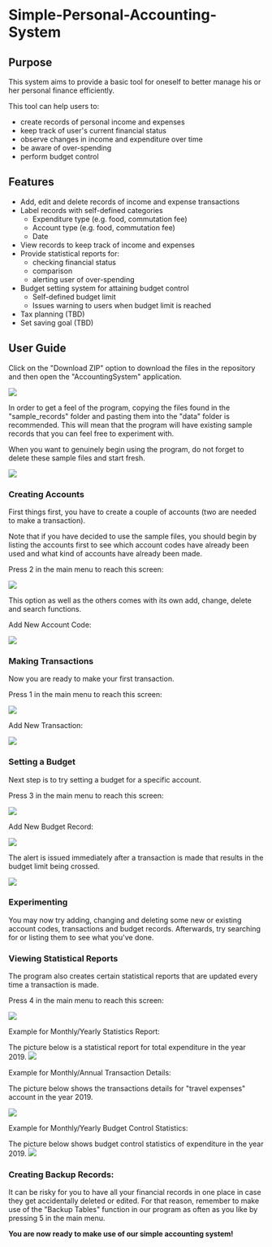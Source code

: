 # Simple-Personal-Accounting-System

## Purpose
This system aims to provide a basic tool for oneself to better manage his or her personal finance efficiently.

This tool can help users to:
* create records of personal income and expenses
* keep track of user's current financial status
* observe changes in income and expenditure over time
* be aware of over-spending
* perform budget control

## Features
* Add, edit and delete records of income and expense transactions
* Label records with self-defined categories
	- Expenditure type (e.g. food, commutation fee)
	- Account type (e.g. food, commutation fee)
	- Date
* View records to keep track of income and expenses
* Provide statistical reports for:
	- checking financial status
	- comparison
	- alerting user of over-spending
* Budget setting system for attaining budget control
	- Self-defined budget limit
	- Issues warning to users when budget limit is reached
* Tax planning (TBD)
* Set saving goal (TBD)


## User Guide
Click on the "Download ZIP" option to download the files in the repository and then open the "AccountingSystem" application.

![](https://github.com/AnikaSharmin/Simple-Personal-Accounting-System/blob/master/images/Download_zip.PNG)

In order to get a feel of the program, copying the files found in the "sample_records" folder and pasting them into the "data" folder is recommended. This will mean that the program will have existing sample records that you can feel free to experiment with. 

When you want to genuinely begin using the program, do not forget to delete these sample files and start fresh.

![](https://github.com/AnikaSharmin/Simple-Personal-Accounting-System/blob/master/images/Main_menu.PNG)


### Creating Accounts
First things first, you have to create a couple of accounts (two are needed to make a transaction).

Note that if you have decided to use the sample files, you should begin by listing the accounts first to see which account codes have already been used and what kind of accounts have already been made.

Press 2 in the main menu to reach this screen:

![](https://github.com/AnikaSharmin/Simple-Personal-Accounting-System/blob/master/images/Account_menu.PNG)

This option as well as the others comes with its own add, change, delete and search functions.

Add New Account Code:

![](https://github.com/AnikaSharmin/Simple-Personal-Accounting-System/blob/master/images/credit_card_acc.PNG)


### Making Transactions
Now you are ready to make your first transaction.

Press 1 in the main menu to reach this screen:

![](https://github.com/AnikaSharmin/Simple-Personal-Accounting-System/blob/master/images/transaction_menu.PNG)

Add New Transaction:

![](https://github.com/AnikaSharmin/Simple-Personal-Accounting-System/blob/master/images/first_transaction.PNG)


### Setting a Budget
Next step is to try setting a budget for a specific account.

Press 3 in the main menu to reach this screen:

![](https://github.com/AnikaSharmin/Simple-Personal-Accounting-System/blob/master/images/budget%20menu.PNG)

Add New Budget Record:

![](https://github.com/AnikaSharmin/Simple-Personal-Accounting-System/blob/master/images/budget_setting.PNG)

The alert is issued immediately after a transaction is made that results in the budget limit being crossed.

![](https://github.com/AnikaSharmin/Simple-Personal-Accounting-System/blob/master/images/budget_warning.PNG)



### Experimenting
You may now try adding, changing and deleting some new or existing account codes, transactions and budget records. Afterwards, try searching for or listing them to see what you've done.



### Viewing Statistical Reports
The program also creates certain statistical reports that are updated every time a transaction is made.

Press 4 in the main menu to reach this screen:

![](https://github.com/AnikaSharmin/Simple-Personal-Accounting-System/blob/master/images/Statistics_menu.PNG)


Example for Monthly/Yearly Statistics Report:

The picture below is a statistical report for total expenditure in the year 2019.
![](https://github.com/AnikaSharmin/Simple-Personal-Accounting-System/blob/master/images/Yearly_statistics_example.PNG)


Example for Monthly/Annual Transaction Details:

The picture below shows the transactions details for "travel expenses" account in the year 2019.

![](https://github.com/AnikaSharmin/Simple-Personal-Accounting-System/blob/master/images/travel_account_details.PNG)


Example for Monthly/Yearly Budget Control Statistics:

The picture below shows budget control statistics of expenditure in the year 2019.
![](https://github.com/AnikaSharmin/Simple-Personal-Accounting-System/blob/master/images/Budget_expense_statistics.PNG)


### Creating Backup Records:
It can be risky for you to have all your financial records in one place in case they get accidentally deleted or edited. For that reason, remember to make use of the "Backup Tables" function in our program as often as you like by pressing 5 in the main menu.


**You are now ready to make use of our simple accounting system!**




